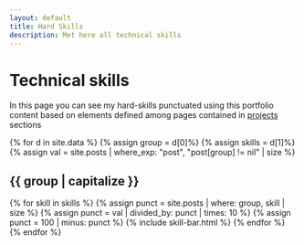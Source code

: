 ```yaml
---
layout: default
title: Hard Skills
description: Met here all technical skills
---
```

# Technical skills
In this page you can see my hard-skills punctuated using this portfolio content based on elements defined among pages contained in [projects](/projects) sections

{% for d in site.data %}
{% assign group = d[0]%}
{% assign skills = d[1]%}
{% assign val = site.posts | where_exp: "post", "post[group] != nil" | size %}

## {{ group | capitalize }}
{% for skill in skills %}
{% assign punct = site.posts | where: group, skill | size %}
{% assign punct =  val | divided_by: punct | times: 10 %}
{% assign punct = 100 | minus: punct %}
{% include skill-bar.html %}
{% endfor %}
{% endfor %}
